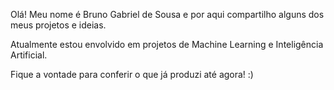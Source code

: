 Olá! Meu nome é Bruno Gabriel de Sousa e por aqui compartilho alguns dos meus projetos e ideias.

Atualmente estou envolvido em projetos de Machine Learning e Inteligência Artificial.

Fique a vontade para conferir o que já produzi até agora! :)
